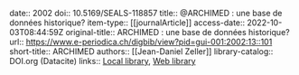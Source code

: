 date:: 2002
doi:: 10.5169/SEALS-118857
title:: @ARCHIMED : une base de données historique?
item-type:: [[journalArticle]]
access-date:: 2022-10-03T08:44:59Z
original-title:: ARCHIMED : une base de données historique?
url:: https://www.e-periodica.ch/digbib/view?pid=gui-001:2002:13::101
short-title:: ARCHIMED
authors:: [[Jean-Daniel Zeller]]
library-catalog:: DOI.org (Datacite)
links:: [Local library](zotero://select/groups/2386895/items/M3F6J53H), [Web library](https://www.zotero.org/groups/2386895/items/M3F6J53H)
